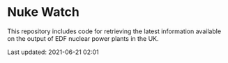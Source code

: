 # Nuke Watch

This repository includes code for retrieving the latest information available on the output of EDF nuclear power plants in the UK.

Last updated: 2021-06-21 02:01